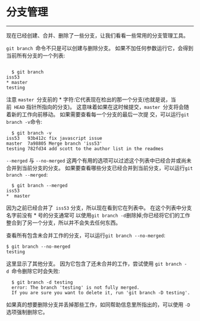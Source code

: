 # 分支管理
---- 
现在已经创建、合并、删除了一些分支，让我们看看一些常用的分支管理工具。  

`git branch `命令不只是可以创建与删除分支。 如果不加任何参数运行它，会得到当前所有分支的一个列表: 

	￼
	  $ git branch
	iss53
	* master
	testing
注意 `master `分支前的 \* 字符:它代表现在检出的那一个分支(也就是说，当前` HEAD` 指针所指向的分支)。 这意味着如果在这时候提交，`master `分支将会随着新的工作向前移动。 如果需要查看每一个分支的最后一次提 交，可以运行`git branch -v`命令: 


 
	  $ git branch -v
	iss53   93b412c fix javascript issue
	master  7a98805 Merge branch 'iss53'
	testing 782fd34 add scott to the author list in the readmes


`--merged` 与 `--no-merged` 这两个有用的选项可以过滤这个列表中已经合并或尚未合并到当前分支的分支。 如果要查看哪些分支已经合并到当前分支，可以运行`git branch --merged`: 

 
	  $ git branch --merged
	iss53
	*  master 
因为之前已经合并了` iss53` 分支，所以现在看到它在列表中。 在这个列表中分支名字前没有 \* 号的分支通常可 以使用`git branch -d`删除掉;你已经将它们的工作整合到了另一个分支，所以并不会失去任何东西。 

查看所有包含未合并工作的分支，可以运行`git branch --no-merged`: 

 
	$ git branch --no-merged
	testing 


这里显示了其他分支。 因为它包含了还未合并的工作，尝试使用 `git branch -d `命令删除它时会失败: 

 
	  $ git branch -d testing
	  error: The branch 'testing' is not fully merged.
	  If you are sure you want to delete it, run 'git branch -D testing'.


如果真的想要删除分支并丢掉那些工作，如同帮助信息里所指出的，可以使用 `-D` 选项强制删除它。 


